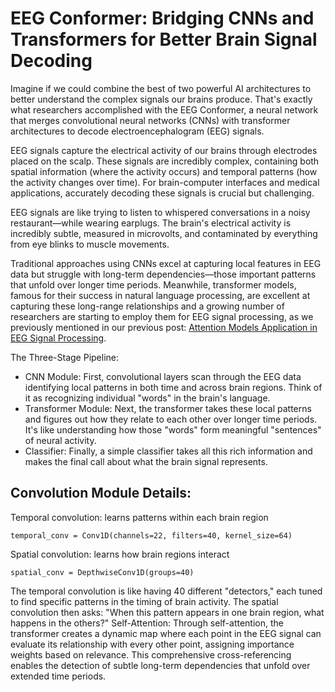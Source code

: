 # EEG Conformer: Bridging CNNs and Transformers for Better Brain Signal Decoding

Imagine if we could combine the best of two powerful AI architectures to better understand the complex signals our brains produce. That's exactly what researchers accomplished with the EEG Conformer, a neural network that merges convolutional neural networks (CNNs) with transformer architectures to decode electroencephalogram (EEG) signals.

EEG signals capture the electrical activity of our brains through electrodes placed on the scalp. These signals are incredibly complex, containing both spatial information (where the activity occurs) and temporal patterns (how the activity changes over time). For brain-computer interfaces and medical applications, accurately decoding these signals is crucial but challenging.

EEG signals are like trying to listen to whispered conversations in a noisy restaurant—while wearing earplugs. The brain's electrical activity is incredibly subtle, measured in microvolts, and contaminated by everything from eye blinks to muscle movements.

Traditional approaches using CNNs excel at capturing local features in EEG data but struggle with long-term dependencies—those important patterns that unfold over longer time periods. Meanwhile, transformer models, famous for their success in natural language processing, are excellent at capturing these long-range relationships and a growing number of researchers are starting to employ them for EEG signal processing, as we previously mentioned in our previous post: [Attention Models Application in EEG Signal Processing]().


The Three-Stage Pipeline:
* CNN Module: First, convolutional layers scan through the EEG data identifying local patterns in both time and across brain regions. Think of it as recognizing individual "words" in the brain's language.
* Transformer Module: Next, the transformer takes these local patterns and figures out how they relate to each other over longer time periods. It's like understanding how those "words" form meaningful "sentences" of neural activity.
* Classifier: Finally, a simple classifier takes all this rich information and makes the final call about what the brain signal represents.

## Convolution Module Details:
Temporal convolution: learns patterns within each brain region
````
temporal_conv = Conv1D(channels=22, filters=40, kernel_size=64)
````

Spatial convolution: learns how brain regions interact
````
spatial_conv = DepthwiseConv1D(groups=40)
````

The temporal convolution is like having 40 different "detectors," each tuned to find specific patterns in the timing of brain activity. The spatial convolution then asks: "When this pattern appears in one brain region, what happens in the others?"
Self-Attention:
Through self-attention, the transformer creates a dynamic map where each point in the EEG signal can evaluate its relationship with every other point, assigning importance weights based on relevance. This comprehensive cross-referencing enables the detection of subtle long-term dependencies that unfold over extended time periods.
